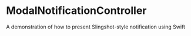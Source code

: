 ModalNotificationController
===========================

A demonstration of how to present Slingshot-style notification using Swift
